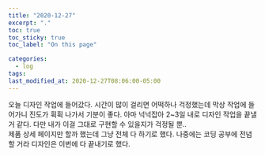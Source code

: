```yaml
---
title: "2020-12-27"
excerpt: "."
toc: true
toc_sticky: true
toc_label: "On this page"

categories:
  - log
tags:
last_modified_at: 2020-12-27T08:06:00-05:00
---
```


오늘 디자인 작업에 들어갔다.
시간이 많이 걸리면 어떡하나 걱정했는데 막상 작업에 들어가니 진도가 휙휙 나가서 기분이 좋다.
아마 넉넉잡아 2~3일 내로 디자인 작업을 끝낼 거 같다.
다만 내가 이걸 그대로 구현할 수 있을지가 걱정될 뿐..
<br />
제품 상세 페이지만 할까 했는데 그냥 전체 다 하기로 했다.
나중에는 코딩 공부에 전념할 거라 디자인은 이번에 다 끝내기로 했다.
